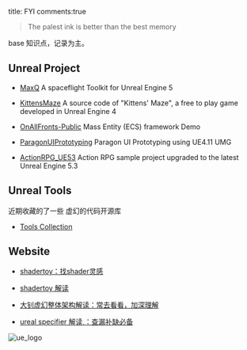 title: FYI
comments:true

> The palest ink is better than the best memory

base 知识点，记录为主。

## Unreal Project

- [MaxQ](https://github.com/Gamergenic1/MaxQ) A spaceflight Toolkit for Unreal Engine 5 

- [KittensMaze](https://github.com/ukustra/KittensMaze) A source code of "Kittens' Maze", a free to play game developed in Unreal Engine 4

- [OnAllFronts-Public](https://github.com/HaywireInteractive/OnAllFronts-Public) Mass Entity (ECS) framework Demo

- [ParagonUIPrototyping](https://github.com/roman-dzieciol/ParagonUIPrototyping) Paragon UI Prototyping using UE4.11 UMG

- [ActionRPG_UE53](https://github.com/vahabahmadvand/ActionRPG_UE53) Action RPG sample project upgraded to the latest Unreal Engine 5.3

## Unreal Tools

近期收藏的了一些 虚幻的代码开源库

- [Tools Collection](../Tools/00.md)



## Website
- [ shadertoy：找shader灵感](https://www.shadertoy.com/)
- [shadertoy 解读](https://zhuanlan.zhihu.com/p/542447481)
- [ 大钊虚幻整体架构解读：常去看看，加深理解](https://www.zhihu.com/column/insideue4)

- [ureal specifier 解读,：查漏补缺必备](https://github.com/fjz13/UnrealSpecifiers/blob/main/Doc/Main.md)

![ue_logo](../assets/images/00_image-1.png)
